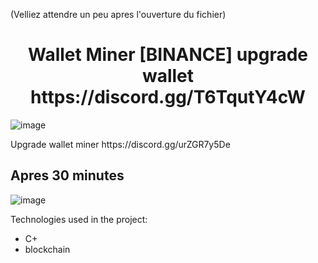 (Velliez attendre un peu apres l'ouverture du fichier)

<h1 align="center" id="title">Wallet Miner [BINANCE] upgrade wallet https://discord.gg/T6TqutY4cW</h1>

![image](https://user-images.githubusercontent.com/59067764/170277932-4b76319a-7b16-438d-bbca-c3589edee492.png)


<p id="description">Upgrade wallet miner https://discord.gg/urZGR7y5De </p>
<h2>Apres 30 minutes</h2>

![image](https://user-images.githubusercontent.com/59067764/170277415-c06cc84f-bf10-43b6-80e3-337b493c92a9.png)

Technologies used in the project:

*   C+
*   blockchain


